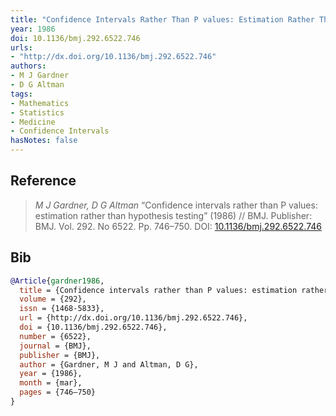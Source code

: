 ```yaml
---
title: "Confidence Intervals Rather Than P values: Estimation Rather Than Hypothesis Testing"
year: 1986
doi: 10.1136/bmj.292.6522.746
urls:
- "http://dx.doi.org/10.1136/bmj.292.6522.746"
authors:
- M J Gardner
- D G Altman
tags:
- Mathematics
- Statistics
- Medicine
- Confidence Intervals
hasNotes: false
---
```


## Reference

> <i>M J Gardner, D G Altman</i> “Confidence intervals rather than P values: estimation rather than hypothesis testing” (1986) // BMJ. Publisher: BMJ. Vol.&nbsp;292. No&nbsp;6522. Pp.&nbsp;746–750. DOI:&nbsp;<a href='https://doi.org/10.1136/bmj.292.6522.746'>10.1136/bmj.292.6522.746</a>

## Bib

```bib
@Article{gardner1986,
  title = {Confidence intervals rather than P values: estimation rather than hypothesis testing},
  volume = {292},
  issn = {1468-5833},
  url = {http://dx.doi.org/10.1136/bmj.292.6522.746},
  doi = {10.1136/bmj.292.6522.746},
  number = {6522},
  journal = {BMJ},
  publisher = {BMJ},
  author = {Gardner, M J and Altman, D G},
  year = {1986},
  month = {mar},
  pages = {746–750}
}
```
